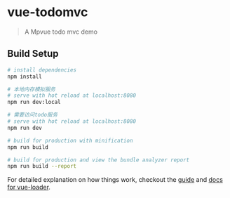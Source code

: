 # vue-todomvc

> A Mpvue todo mvc demo

## Build Setup

``` bash
# install dependencies
npm install

# 本地内存模拟服务
# serve with hot reload at localhost:8080
npm run dev:local

# 需要访问todo服务
# serve with hot reload at localhost:8080
npm run dev

# build for production with minification
npm run build

# build for production and view the bundle analyzer report
npm run build --report
```

For detailed explanation on how things work, checkout the [guide](http://vuejs-templates.github.io/webpack/) and [docs for vue-loader](http://vuejs.github.io/vue-loader).
